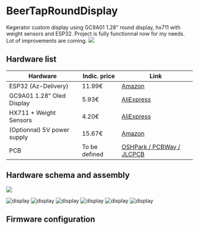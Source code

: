 # BeerTapRoundDisplay
Kegerator custom display using GC9A01 1.28" round display, hx711 with weight sensors and ESP32.
Project is fully functionnal now for my needs. Lot of improvements are coming.
![](https://github.com/smillier/BeerTapRoundDisplay/blob/master/doc/render1.png)
## Hardware list

<table>
<thead>
	<tr>
		<th>Hardware</th>
		<th>Indic. price</th>
		<th>Link</th>
	</tr>
</thead>
<tbody>
	<tr>
		<td>ESP32 (Az-Delivery)</td>
		<td>11.99€</td>
		<td><a href="https://www.amazon.fr/gp/product/B071P98VTG/ref=ppx_yo_dt_b_search_asin_title?ie=UTF8&th=1" target ="blank">Amazon</a></td>
	</tr>
	<tr>
		<td>GC9A01 1.28" Oled Display</td>
		<td>5.93€</td>
		<td><a href="https://www.aliexpress.com/item/1005004296043855.html?spm=a2g0o.order_list.0.0.5a9f1802KPwI7w" target ="blank">AliExpress</a></td>
	</tr>
	<tr>
		<td>HX711 + Weight Sensors</td>
		<td>4.20€</td>
		<td><a href="https://www.aliexpress.com/item/1005002176327047.html?spm=a2g0o.order_list.0.0.22171802zh8MgL" target ="blank">AliExpress</a></td>
	</tr>
	<tr>
		<td>(Optionnal) 5V power supply</td>
		<td>15.67€</td>
		<td><a href="https://www.amazon.fr/LED-Alimentation-15W-MeanWell-LPV-20-5/dp/B00MWQEMXG/ref=sr_1_57?crid=4FTTWEKA2H&keywords=5v+power+supply&qid=1656929563&sprefix=5V+po%2Caps%2C91&sr=8-57" target ="blank">Amazon</a></td>
	</tr>
		<tr>
		<td>PCB</td>
		<td>To be defined</td>
		<td><a href="https://www.amazon.fr/LED-Alimentation-15W-MeanWell-LPV-20-5/dp/B00MWQEMXG/ref=sr_1_57?crid=4FTTWEKA2H&keywords=5v+power+supply&qid=1656929563&sprefix=5V+po%2Caps%2C91&sr=8-57" target ="blank">OSHPark / PCBWay / JLCPCB</a></td>
	</tr>
</tbody>
</table>

## Hardware schema and assembly
![](https://github.com/smillier/BeerTapRoundDisplay/blob/master/doc/schema.png)

![display](./doc/LevelScreen.jpg)
![display](./doc/IMG_20220629_183823.jpg)
![display](./doc/IMG_20220629_185508.jpg)
![display](./doc/IMG_20220629_192014.jpg)
![display](./doc/schema.png)
![display](./doc/PCB.png)

## Firmware configuration





